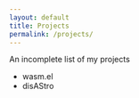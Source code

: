 ```yaml
---
layout: default
title: Projects
permalink: /projects/
---
```


An incomplete list of my projects

- wasm.el
- disAStro

